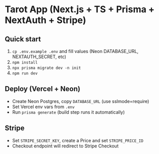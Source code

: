 # Tarot App (Next.js + TS + Prisma + NextAuth + Stripe)

## Quick start
1. `cp .env.example .env` and fill values (Neon DATABASE_URL, NEXTAUTH_SECRET, etc)
2. `npm install`
3. `npx prisma migrate dev -n init`
4. `npm run dev`

## Deploy (Vercel + Neon)
- Create Neon Postgres, copy `DATABASE_URL` (use sslmode=require)
- Set Vercel env vars from `.env`
- Run `prisma generate` (build step runs it automatically)

## Stripe
- Set `STRIPE_SECRET_KEY`, create a Price and set `STRIPE_PRICE_ID`
- Checkout endpoint will redirect to Stripe Checkout
